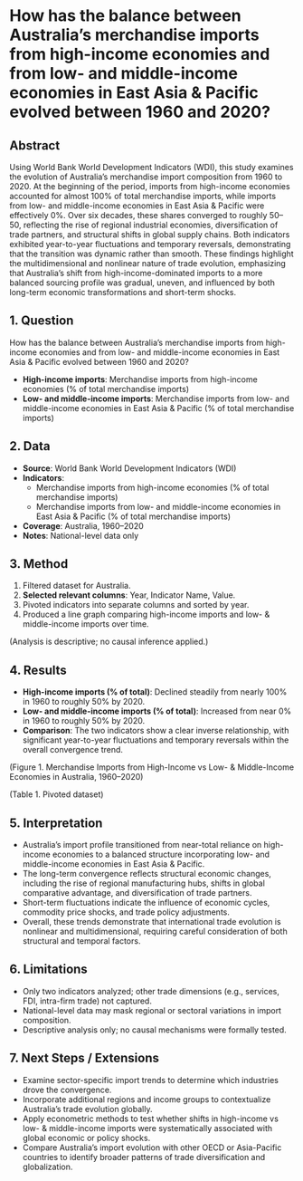 # How has the balance between Australia’s merchandise imports from high-income economies and from low- and middle-income economies in East Asia & Pacific evolved between 1960 and 2020?

## Abstract

Using World Bank World Development Indicators (WDI), this study examines the evolution of Australia’s merchandise import composition from 1960 to 2020. At the beginning of the period, imports from high-income economies accounted for almost 100% of total merchandise imports, while imports from low- and middle-income economies in East Asia & Pacific were effectively 0%. Over six decades, these shares converged to roughly 50–50, reflecting the rise of regional industrial economies, diversification of trade partners, and structural shifts in global supply chains. Both indicators exhibited year-to-year fluctuations and temporary reversals, demonstrating that the transition was dynamic rather than smooth. These findings highlight the multidimensional and nonlinear nature of trade evolution, emphasizing that Australia’s shift from high-income-dominated imports to a more balanced sourcing profile was gradual, uneven, and influenced by both long-term economic transformations and short-term shocks.

## 1. Question

How has the balance between Australia’s merchandise imports from high-income economies and from low- and middle-income economies in East Asia & Pacific evolved between 1960 and 2020?

- **High-income imports**: Merchandise imports from high-income economies (% of total merchandise imports)
- **Low- and middle-income imports**: Merchandise imports from low- and middle-income economies in East Asia & Pacific (% of total merchandise imports)

## 2. Data

- **Source**: World Bank World Development Indicators (WDI)
- **Indicators**:
  - Merchandise imports from high-income economies (% of total merchandise imports)
  - Merchandise imports from low- and middle-income economies in East Asia & Pacific (% of total merchandise imports)
- **Coverage**: Australia, 1960–2020
- **Notes**: National-level data only

## 3. Method

1. Filtered dataset for Australia.
2. **Selected relevant columns**: Year, Indicator Name, Value.
3. Pivoted indicators into separate columns and sorted by year.
4. Produced a line graph comparing high-income imports and low- & middle-income imports over time.

(Analysis is descriptive; no causal inference applied.)

## 4. Results

- **High-income imports (% of total)**: Declined steadily from nearly 100% in 1960 to roughly 50% by 2020.
- **Low- and middle-income imports (% of total)**: Increased from near 0% in 1960 to roughly 50% by 2020.
- **Comparison**: The two indicators show a clear inverse relationship, with significant year-to-year fluctuations and temporary reversals within the overall convergence trend.

(Figure 1. Merchandise Imports from High-Income vs Low- & Middle-Income Economies in Australia, 1960–2020)

(Table 1. Pivoted dataset)

## 5. Interpretation

- Australia’s import profile transitioned from near-total reliance on high-income economies to a balanced structure incorporating low- and middle-income economies in East Asia & Pacific.
- The long-term convergence reflects structural economic changes, including the rise of regional manufacturing hubs, shifts in global comparative advantage, and diversification of trade partners.
- Short-term fluctuations indicate the influence of economic cycles, commodity price shocks, and trade policy adjustments.
- Overall, these trends demonstrate that international trade evolution is nonlinear and multidimensional, requiring careful consideration of both structural and temporal factors.

## 6. Limitations

- Only two indicators analyzed; other trade dimensions (e.g., services, FDI, intra-firm trade) not captured.
- National-level data may mask regional or sectoral variations in import composition.
- Descriptive analysis only; no causal mechanisms were formally tested.

## 7. Next Steps / Extensions

- Examine sector-specific import trends to determine which industries drove the convergence.
- Incorporate additional regions and income groups to contextualize Australia’s trade evolution globally.
- Apply econometric methods to test whether shifts in high-income vs low- & middle-income imports were systematically associated with global economic or policy shocks.
- Compare Australia’s import evolution with other OECD or Asia-Pacific countries to identify broader patterns of trade diversification and globalization.
